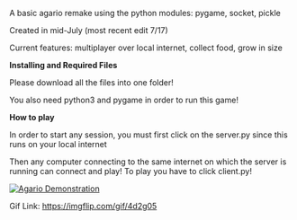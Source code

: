 A basic agario remake using the python modules: pygame, socket, pickle

Created in mid-July (most recent edit 7/17)

Current features: multiplayer over local internet, collect food, grow in size

__Installing and Required Files__

Please download all the files into one folder!

You also need python3 and pygame in order to run this game!

__How to play__

In order to start any session, you must first click on the server.py since this runs on your local internet

Then any computer connecting to the same internet on which the server is running can connect and play! To play you have to click client.py!


<a href="https://imgflip.com/gif/4d2g05"><img src="https://imgflip.com/embed/4d2g05" alt="Agario Demonstration" title="Agario Gif"/></a>

Gif Link: https://imgflip.com/gif/4d2g05
